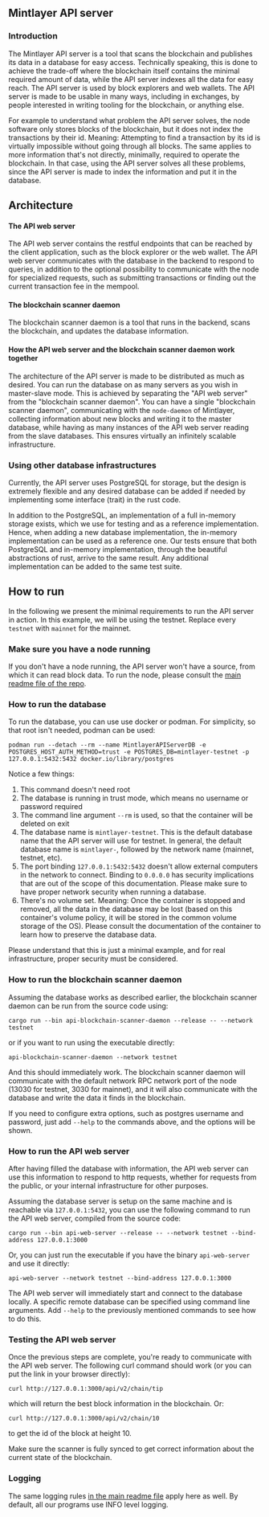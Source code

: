 ## Mintlayer API server

### Introduction

The Mintlayer API server is a tool that scans the blockchain and publishes its data in a database for easy access. Technically speaking, this is done to achieve the trade-off where the blockchain itself contains the minimal required amount of data, while the API server indexes all the data for easy reach. The API server is used by block explorers and web wallets. The API server is made to be usable in many ways, including in exchanges, by people interested in writing tooling for the blockchain, or anything else.

For example to understand what problem the API server solves, the node software only stores blocks of the blockchain, but it does not index the transactions by their id. Meaning: Attempting to find a transaction by its id is virtually impossible without going through all blocks. The same applies to more information that's not directly, minimally, required to operate the blockchain. In that case, using the API server solves all these problems, since the API server is made to index the information and put it in the database.

## Architecture

#### The API web server

The API web server contains the restful endpoints that can be reached by the client application, such as the block explorer or the web wallet. The API web server communicates with the database in the backend to respond to queries, in addition to the optional possibility to communicate with the node for specialized requests, such as submitting transactions or finding out the current transaction fee in the mempool.

#### The blockchain scanner daemon

The blockchain scanner daemon is a tool that runs in the backend, scans the blockchain, and updates the database information.

#### How the API web server and the blockchain scanner daemon work together

The architecture of the API server is made to be distributed as much as desired. You can run the database on as many servers as you wish in master-slave mode. This is achieved by separating the "API web server" from the "blockchain scanner daemon". You can have a single "blockchain scanner daemon", communicating with the `node-daemon` of Mintlayer, collecting information about new blocks and writing it to the master database, while having as many instances of the API web server reading from the slave databases. This ensures virtually an infinitely scalable infrastructure.

### Using other database infrastructures

Currently, the API server uses PostgreSQL for storage, but the design is extremely flexible and any desired database can be added if needed by implementing some interface (trait) in the rust code.

In addition to the PostgreSQL, an implementation of a full in-memory storage exists, which we use for testing and as a reference implementation. Hence, when adding a new database implementation, the in-memory implementation can be used as a reference one. Our tests ensure that both PostgreSQL and in-memory implementation, through the beautiful abstractions of rust, arrive to the same result. Any additional implementation can be added to the same test suite.

## How to run

In the following we present the minimal requirements to run the API server in action. In this example, we will be using the testnet. Replace every `testnet` with `mainnet` for the mainnet.

### Make sure you have a node running

If you don't have a node running, the API server won't have a source, from which it can read block data. To run the node, please consult the [main readme file of the repo](/README.md).

### How to run the database

To run the database, you can use use docker or podman. For simplicity, so that root isn't needed, podman can be used:

```
podman run --detach --rm --name MintlayerAPIServerDB -e POSTGRES_HOST_AUTH_METHOD=trust -e POSTGRES_DB=mintlayer-testnet -p 127.0.0.1:5432:5432 docker.io/library/postgres
```

Notice a few things:

1. This command doesn't need root
2. The database is running in trust mode, which means no username or password required
3. The command line argument `--rm` is used, so that the container will be deleted on exit
4. The database name is `mintlayer-testnet`. This is the default database name that the API server will use for testnet. In general, the default database name is `mintlayer-`, followed by the network name (mainnet, testnet, etc).
5. The port binding `127.0.0.1:5432:5432` doesn't allow external computers in the network to connect. Binding to `0.0.0.0` has security implications that are out of the scope of this documentation. Please make sure to have proper network security when running a database.
6. There's no volume set. Meaning: Once the container is stopped and removed, all the data in the database may be lost (based on this container's volume policy, it will be stored in the common volume storage of the OS). Please consult the documentation of the container to learn how to preserve the database data.

Please understand that this is just a minimal example, and for real infrastructure, proper security must be considered.

### How to run the blockchain scanner daemon

Assuming the database works as described earlier, the blockchain scanner daemon can be run from the source code using:

```
cargo run --bin api-blockchain-scanner-daemon --release -- --network testnet
```

or if you want to run using the executable directly:

```
api-blockchain-scanner-daemon --network testnet
```

And this should immediately work. The blockchain scanner daemon will communicate with the default network RPC network port of the node (13030 for testnet, 3030 for mainnet), and it will also communicate with the database and write the data it finds in the blockchain.

If you need to configure extra options, such as postgres username and password, just add `--help` to the commands above, and the options will be shown.

### How to run the API web server

After having filled the database with information, the API web server can use this information to respond to http requests, whether for requests from the public, or your internal infrastructure for other purposes.

Assuming the database server is setup on the same machine and is reachable via `127.0.0.1:5432`, you can use the following command to run the API web server, compiled from the source code:

```
cargo run --bin api-web-server --release -- --network testnet --bind-address 127.0.0.1:3000
```

Or, you can just run the executable if you have the binary `api-web-server` and use it directly:

```
api-web-server --network testnet --bind-address 127.0.0.1:3000
```

The API web server will immediately start and connect to the database locally. A specific remote database can be specified using command line arguments. Add `--help` to the previously mentioned commands to see how to do this.

### Testing the API web server

Once the previous steps are complete, you're ready to communicate with the API web server. The following curl command should work (or you can put the link in your browser directly):

```
curl http://127.0.0.1:3000/api/v2/chain/tip
```

which will return the best block information in the blockchain. Or:

```
curl http://127.0.0.1:3000/api/v2/chain/10
```

to get the id of the block at height 10.

Make sure the scanner is fully synced to get correct information about the current state of the blockchain.

### Logging

The same logging rules [in the main readme file](/README.md) apply here as well. By default, all our programs use INFO level logging.
